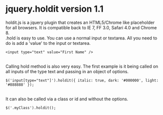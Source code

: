 jquery.holdit version 1.1
================

holdit.js is a jquery plugin that creates an HTML5/Chrome like placeholder for all browsers. It is compatible back to IE 7, FF 3.0, Safari 4.0 and Chrome 8.
<br />
.hold is easy to use. You can use a normal input or textarea. All you need to do is add a 'value' to the input or textarea.
<br />

    <input type="text" value="First Name" /> 
<br />
Calling hold method is also very easy. The first example is it being called on all inputs of the type text and passing in an object of options.
<br />

    $('input[type="text"]').holdit({ italic: true, dark: '#000000', light: '#888888' });
<br />  
It can also be called via a class or id and without the options. 
<br />

    $('.myClass').holdit();
